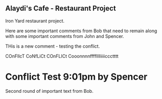 ## Alaydi's Cafe - Restaurant Project

Iron Yard restaurant project.

Here are some important comments from Bob that need to remain along with some important comments from John and Spencer.


THis is a new comment - testing the conflict.

COnFlIcT CoNfLiCt COnFLICt Cooonnnnfffflllliiiiccctttt


Conflict Test 9:01pm by Spencer
=======

Second round of important text from Bob.


